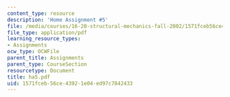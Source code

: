 ```yaml
---
content_type: resource
description: 'Home Assignment #5'
file: /media/courses/16-20-structural-mechanics-fall-2002/1571fceb56ce43921e04ed97c7842433_ha5.pdf
file_type: application/pdf
learning_resource_types:
- Assignments
ocw_type: OCWFile
parent_title: Assignments
parent_type: CourseSection
resourcetype: Document
title: ha5.pdf
uid: 1571fceb-56ce-4392-1e04-ed97c7842433
---
```


